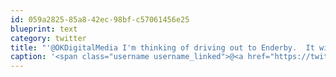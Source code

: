 ```yaml
---
id: 059a2825-85a8-42ec-98bf-c57061456e25
blueprint: text
category: twitter
title: "'@OKDigitalMedia I'm thinking of driving out to Enderby.  It will only take 3hrs out of my day but think of all the $$ I'll save ;)"
caption: '<span class="username username_linked">@<a href="https://twitter.com/OKDigitalMedia" title="John Thiessen">OKDigitalMedia</a></span> I''m thinking of driving out to Enderby.  It will only take 3hrs out of my day but think of all the $$ I''ll save ;)'
---
```

